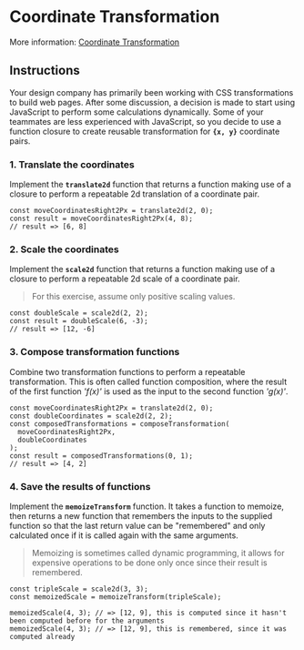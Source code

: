 # Coordinate Transformation

More information: [Coordinate Transformation](https://exercism.org/tracks/javascript/exercises/coordinate-transformation)

## Instructions

Your design company has primarily been working with CSS transformations to build web pages. After some discussion, a decision is made to start using JavaScript to perform some calculations dynamically. Some of your teammates are less experienced with JavaScript, so you decide to use a function closure to create reusable transformation for **`{x, y}`** coordinate pairs.

### 1. Translate the coordinates

Implement the **`translate2d`** function that returns a function making use of a closure to perform a repeatable 2d translation of a coordinate pair.

```
const moveCoordinatesRight2Px = translate2d(2, 0);
const result = moveCoordinatesRight2Px(4, 8);
// result => [6, 8]
```

### 2. Scale the coordinates

Implement the **`scale2d`** function that returns a function making use of a closure to perform a repeatable 2d scale of a coordinate pair.

> For this exercise, assume only positive scaling values.

```
const doubleScale = scale2d(2, 2);
const result = doubleScale(6, -3);
// result => [12, -6]
```

### 3. Compose transformation functions

Combine two transformation functions to perform a repeatable transformation. This is often called function composition, where the result of the first function _'f(x)'_ is used as the input to the second function _'g(x)'_.

```
const moveCoordinatesRight2Px = translate2d(2, 0);
const doubleCoordinates = scale2d(2, 2);
const composedTransformations = composeTransformation(
  moveCoordinatesRight2Px,
  doubleCoordinates
);
const result = composedTransformations(0, 1);
// result => [4, 2]
```

### 4. Save the results of functions

Implement the **`memoizeTransform`** function. It takes a function to memoize, then returns a new function that remembers the inputs to the supplied function so that the last return value can be "remembered" and only calculated once if it is called again with the same arguments.

> Memoizing is sometimes called dynamic programming, it allows for expensive operations to be done only once since their result is remembered.

```
const tripleScale = scale2d(3, 3);
const memoizedScale = memoizeTransform(tripleScale);

memoizedScale(4, 3); // => [12, 9], this is computed since it hasn't been computed before for the arguments
memoizedScale(4, 3); // => [12, 9], this is remembered, since it was computed already
```

